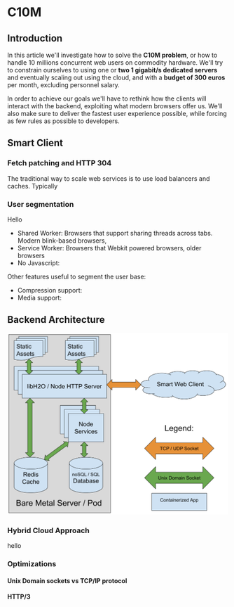 # C10M
## Introduction
In this article we'll investigate how to solve the **C10M problem**, or how to handle 10 millions concurrent web users on commodity hardware. We'll try to constrain ourselves to using one or **two 1 gigabit/s dedicated servers** and eventually scaling out using the cloud, and with a **budget of 300 euros** per month, excluding personnel salary.

In order to achieve our goals we'll have to rethink how the clients will interact with the backend, exploiting what modern browsers offer us. We'll also make sure to deliver the fastest user experience possible, while forcing as few rules as possible to developers.

## Smart Client
### Fetch patching and HTTP 304

The traditional way to scale web services is to use load balancers and caches. Typically 

### User segmentation

Hello

 - Shared Worker:  Browsers that support sharing threads across tabs. Modern blink-based browsers, 
 - Service Worker: Browsers that  Webkit powered browsers, older browsers 
 - No Javascript:
 
 Other features useful to segment the user base:
 - Compression support:
 - Media support:


## Backend Architecture
![Server Layout](https://raw.githubusercontent.com/alberto-esposito/C10M/master/assets/server.svg)
### Hybrid Cloud Approach
hello
### Optimizations
#### Unix Domain sockets vs TCP/IP protocol
#### HTTP/3
<!--stackedit_data:
eyJoaXN0b3J5IjpbLTYxMjEyNTk1LC0yMTE4NTYzNjE4LC0xMj
g1OTA2MDEwLC02MzgyMTY5MjUsLTIwMjMxMzUyMiwtMTA3NDY1
ODM1OSwtNDMwNzEwMDA2LDU5NjkyNDM2XX0=
-->